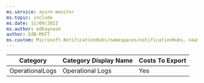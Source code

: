 ```yaml
---
ms.service: azure-monitor
ms.topic: include
ms.date: 11/09/2023
ms.author: edbaynash
author: EdB-MSFT
ms.custom: Microsoft.NotificationHubs/namespaces/notificationHubs, naam
---
```

  
  
|Category|Category Display Name|Costs To Export|
|---|---|---|
|OperationalLogs |Operational Logs |Yes |